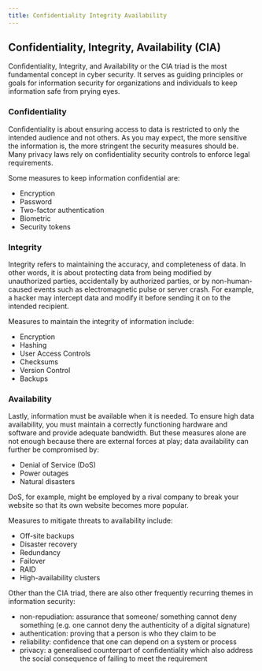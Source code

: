 ```yaml
---
title: Confidentiality Integrity Availability
---
```

## Confidentiality, Integrity, Availability (CIA)
Confidentiality, Integrity, and Availability or the CIA triad is the most fundamental concept in cyber security. It serves as guiding principles or goals for information security for organizations and individuals to keep information safe from prying eyes.

### Confidentiality
Confidentiality is about ensuring access to data is restricted to only the intended audience and not others. As you may expect, the more sensitive the information is, the more stringent the security measures should be.  Many privacy laws rely on confidentiality security controls to enforce legal requirements.

Some measures to keep information confidential are:
- Encryption
- Password
- Two-factor authentication
- Biometric
- Security tokens

### Integrity
Integrity refers to maintaining the accuracy, and completeness of data. In other words, it is about protecting data from being modified by unauthorized parties, accidentally by authorized parties, or by non-human-caused events such as electromagnetic pulse or server crash. For example, a hacker may intercept data and modify it before sending it on to the intended recipient.

Measures to maintain the integrity of information include:
- Encryption
- Hashing 
- User Access Controls
- Checksums
- Version Control
- Backups

### Availability
Lastly, information must be available when it is needed. To ensure high data availability, you must maintain a correctly functioning hardware and software and provide adequate bandwidth. But these measures alone are not enough because there are external forces at play; data availability can further be compromised by:
- Denial of Service (DoS)
- Power outages
- Natural disasters

DoS, for example, might be employed by a rival company to break your website so that its own website becomes more popular. 

Measures to mitigate threats to availability include:
- Off-site backups
- Disaster recovery
- Redundancy
- Failover
- RAID
- High-availability clusters

Other than the CIA triad, there are also other frequently recurring themes in information security:  
- non-repudiation: assurance that someone/ something cannot deny something (e.g. one cannot deny the authenticity of a digital signature) 
- authentication: proving that a person is who they claim to be
- reliability: confidence that one can depend on a system or process
- privacy: a generalised counterpart of confidentiality which also address the social consequence of failing to meet the requirement 

